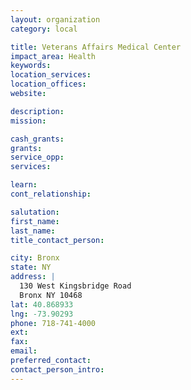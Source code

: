 ```yaml
---
layout: organization
category: local

title: Veterans Affairs Medical Center
impact_area: Health
keywords: 
location_services: 
location_offices: 
website: 

description: 
mission: 

cash_grants: 
grants: 
service_opp: 
services: 

learn: 
cont_relationship: 

salutation: 
first_name: 
last_name: 
title_contact_person: 

city: Bronx
state: NY
address: |
  130 West Kingsbridge Road  
  Bronx NY 10468
lat: 40.868933
lng: -73.90293
phone: 718-741-4000
ext: 
fax: 
email: 
preferred_contact: 
contact_person_intro: 
---
```

